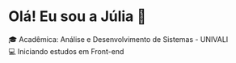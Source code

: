 <h1>Olá! Eu sou a Júlia 👋</h1>

🎓 Acadêmica: Análise e Desenvolvimento de Sistemas - UNIVALI <br>
💻 Iniciando estudos em Front-end <br>


